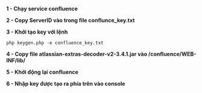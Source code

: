 **1 - Chạy service confluence**

**2 - Copy ServerID vào trong file conflunce_key.txt**

**3 - Khởi tạo key với lệnh**

```
php keygen.php -e confluence_key.txt
```

**4 - Copy file atlassian-extras-decoder-v2-3.4.1.jar vào <install-directory>/confluence/WEB-INF/lib/**

**5 - Khởi động lại confluence**

**6 - Nhập key được tạo ra phía trên vào console**
